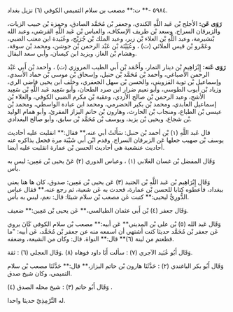 ٥٩٨٤ -** ت:** مصعب بن سلام التميمي الكوفي (٦) نزيل بغداد.

**رَوَى عَن:** الأجلح بْن عَبد اللَّهِ الكندي، وجعفر بْن مُحَمَّد الصادق، وحمزة بْن حبيب الزيات، والزبرقان السراج. وسعد بْن طريف الإسكاف، والعباس بْن عَبد اللَّهِ القرشي، وعبد الله بْنشبرمة، وعبد اللَّهِ بْن العلاء بْن زبر، وعبد الملك بْن جُرَيْج، وعُبَيدة ابن معتب الضبي، وعَمْرو بْن قيس الملائي (ت) ، وعُيَيْنَة بْن عَبْد الرحمن بْن جوشن، ومحمد بْن سوقة، وهشام بْن الغاز. ويزيد ابن كيسان، وأبي سعد البقال.

**رَوَى عَنه:** إِبْرَاهِيم بْن دينار التمار، وأَحْمَد بْن أَبي الطيب المروزي (ت) ، وأحمد بْن أَبي عَبْد الرحمن الأصباغي، وأحمد بْن مُحَمَّد بْن حنبل، وإسحاق بْن موسى بْن حماد الأسدي، وإسماعيل بْن توبة القزويني، والحسن بْن سهل الجعفري، وخلف ابن يحيى قاضي الري، وزياد بْن أيوب الطوسي، وأبو نعيم ضرار ابن صرد الطحان، وأبو سَعِيد عَبد اللَّهِ بْن سَعِيد الأشج، وعبد الرحمن بْن صالح الأزدي، وعقبة بْن مكرم الضبي الكوفي، والعلاء بْن إسماعيل العابدي، ومحمد بْن بكير الحضرمي، ومحمد ابن عبادة الواسطي، ومحمد بْن عيسى بْن الطباع، ومنجاب بْن الحارث، وهارون بْن حاتم البزاز المقرئ، وأبو همام الوليد بْن شجاع، ويحيى بْن يزيد، ويوسف بْن مُحَمَّد بْن سابق، وأبو صالح البغدادي.

قال عَبد اللَّهِ (١) بْن أحمد بْن حنبل: سَأَلتُ أبي عنه.** فقال:** انقلبت عليه أحاديث يوسف بْن صهيب جعلها عَن الزبرقان السراج. وقدم ابْن أَبي شَيْبَة مرة فجعل يذاكره عنه أحاديث عنشعبة هي أحاديث الحسن بْن عمارة انقلبت عليه أيضا.

وَقَال المفضل بْن غسان الغلابي (١) ، وعباس الدوري (٢) عَنْ يحيى بْن مَعِين: ليس به بأس.

وَقَال إِبْرَاهِيم بْن عَبد اللَّهِ بْن الجنيد (٣) عَن يحيى بْن مَعِين: صدوق، كان ها هنا يعني ببغداد، فأعطوه كتابا للحسن بْن عمارة، فحدث به عَن شعبة، ثم رجع عنه،** فقال عباس الدُّورِيُّ ليحيى:** كتبت عَن مصعب بْن سلام شيئا: قال: نعم، ليس به بأس.

وَقَال جعفر (٤) بْن أَبي عثمان الطيالسي،** عَن يحيى بْن مَعِين:** ضعيف.

وَقَال عَبد الله (٥) بْن علي بْن المديني** عَن أبيه:** مصعب بْن سلام الكوفي كَانَ يروي عَن جعفر بْن مُحَمَّد حديثا كنت أشتهي أن اسمعه منه عن جعفر بْن مُحَمَّد، عَن أبيه: "ما قطعتم من لينة (٦)** قال:** النواة. قال: وكان من الشيعة، وضعفه.

وَقَال أَبُو عُبَيد الآجري (٧) : سألت أَبَا داود فوهاه (٨) .وَقَال العجلي (٦) : ثقة.

وَقَال أَبُو بكر الباغندي (٢) : حَدَّثَنَا هارون بْن حاتم البزاز،** قال:** حَدَّثَنَا مصعب بْن سلام التميمي، وكان شيخ صدق.

وَقَال أَبُو حاتم (٣) : شيخ محله الصدق (٤) .

له التِّرْمِذِيّ حديثا واحدا.